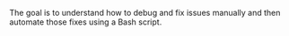 The goal is to understand how to debug and fix issues manually and then automate those fixes using a Bash script.
